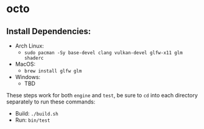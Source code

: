 # octo

## Install Dependencies:
- Arch Linux:
    - `sudo pacman -Sy base-devel clang vulkan-devel glfw-x11 glm shaderc`
- MacOS:
    - `brew install glfw glm`
- Windows:
    - TBD

These steps work for both `engine` and `test`, be sure to `cd` into each directory separately to run these commands:
- Build: `./build.sh`
- Run: `bin/test`
